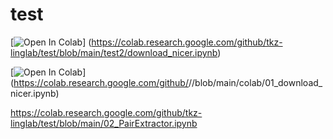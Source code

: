 # test
[![Open In Colab](https://colab.research.google.com/assets/colab-badge.svg)]
(https://colab.research.google.com/github/tkz-linglab/test/blob/main/test2/download_nicer.ipynb)

[![Open In Colab](https://colab.research.google.com/assets/colab-badge.svg)]
(https://colab.research.google.com/github/<USER>/<REPO>/blob/main/colab/01_download_nicer.ipynb)

https://colab.research.google.com/github/tkz-linglab/test/blob/main/02_PairExtractor.ipynb
